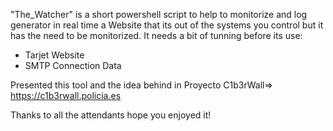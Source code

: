 
"The_Watcher" is a short powershell script to help to monitorize and log generator in real time a Website that 
its out of the systems you control but it has the need to be monitorized. It needs a bit of tunning before its
use:

  - Tarjet Website
  - SMTP Connection Data
  
Presented this tool and the idea behind in Proyecto C1b3rWall=> https://c1b3rwall.policia.es

Thanks to all the attendants hope you enjoyed it!
